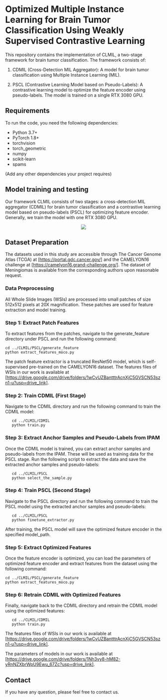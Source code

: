 # Optimized Multiple Instance Learning for Brain Tumor Classification Using Weakly Supervised Contrastive Learning
This repository contains the implementation of CLMIL, a two-stage framework for brain tumor classification. The framework consists of:

1. CDMIL (Cross-Detection MIL Aggregator): A model for brain tumor classification using Multiple Instance Learning (MIL).

2. PSCL (Contrastive Learning Model based on Pseudo-Labels): A contrastive learning model to optimize the feature encoder using pseudo-labels.
The model is trained on a single RTX 3080 GPU.
## Requirements
To run the code, you need the following dependencies:
- Python 3.7+
- PyTorch 1.8+
- torchvision
- torch_geometric
- numpy
- scikit-learn
- spams

(Add any other dependencies your project requires)
 
## Model training and testing
Our framework CLMIL consists of two stages: a cross-detection MIL aggregator (CDMIL) for brain tumor classification and a contrastive learning model based on pseudo-labels (PSCL) for optimizing feature encoder. Generally, we train the model with one RTX 3080 GPU. 
<div align="center">
  <img src="figures/fig1.png">
</div>

## Dataset Preparation
The datasets used in this study are accessible through The Cancer Genome Atlas (TCGA) at [https://portal.gdc.cancer.gov/]  and the CAMELYON16 challenge at [https://camelyon16.grand-challenge.org/]. The dataset of Meningiomas is available from the corresponding authors upon reasonable request.
  ### Data Preprocessing
All Whole Slide Images (WSIs) are processed into small patches of size 512x512 pixels at 20X magnification. These patches are used for feature extraction and model training.
### Step 1: Extract Patch Features
To extract features from the patches, navigate to the generate_feature directory under PSCL and run the following command:
```
cd ../CLMIL/PSCL/generate_feature
python extract_features_moco.py
```
The patch feature extractor is a truncated ResNet50 model, which is self-supervised pre-trained on the CAMELYON16 dataset. The features files of WSIs in our work is available at [https://drive.google.com/drive/folders/1wCvUZBantttrAcnXjC5GVSCN53szn1-u?usp=drive_link].
### Step 2: Train CDMIL (First Stage)
Navigate to the CDMIL directory and run the following command to train the CDMIL model:
```
   cd ../CLMIL/CDMIL
   python train.py
```
### Step 3: Extract Anchor Samples and Pseudo-Labels from IPAM
Once the CDMIL model is trained, you can extract anchor samples and pseudo-labels from the IPAM. These will be used as training data for the PSCL stage. Run the following script to extract the data and save the extracted anchor samples and pseudo-labels:
```
   cd ../CLMIL/PSCL
   python select_the_sample.py
```
### Step 4: Train PSCL (Second Stage)
Navigate to the PSCL directory and run the following command to train the PSCL model using the extracted anchor samples and pseudo-labels:
```
   cd ../CLMIL/PSCL
   python finetune_extractor.py
```
After training, the PSCL model will save the optimized feature encoder in the specified model_path.
### Step 5: Extract Optimized Features
Once the feature encoder is optimized, you can load the parameters of optimized feature encoder and extract features from the dataset using the following command:
```
cd ../CLMIL/PSCL/generate_feature
python extract_features_moco.py
```
### Step 6: Retrain CDMIL with Optimized Features
Finally, navigate back to the CDMIL directory and retrain the CDMIL model using the optimized features:
```
   cd ../CLMIL/CDMIL
   python train.py
```
The features files of WSIs in our work is available at [https://drive.google.com/drive/folders/1wCvUZBantttrAcnXjC5GVSCN53szn1-u?usp=drive_link].

The parameters of models in our work is available at [https://drive.google.com/drive/folders/1Nh3vy8-hM82-yRnNZXbrWpU9Ewu_67Zc?usp=drive_link].
## Contact
If you have any question, please feel free to contact us. 
